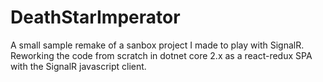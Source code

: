 # DeathStarImperator

A small sample remake of a sanbox project I made to play with SignalR. Reworking the code from scratch in dotnet core 2.x as a react-redux SPA with the SignalR javascript client.

